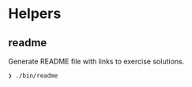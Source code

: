 # Helpers

## readme
Generate README file with links to exercise solutions.
```bash
❯ ./bin/readme
```